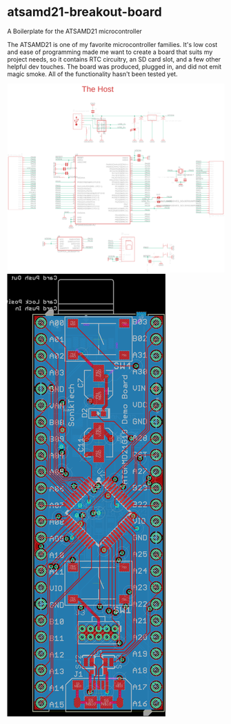 # atsamd21-breakout-board
A Boilerplate for the ATSAMD21 microcontroller

The ATSAMD21 is one of my favorite microcontroller families. It's low cost and ease of programming made me want to create a board that suits my project needs, so it contains RTC circuitry, an SD card slot, and a few other helpful dev touches.
The board was produced, plugged in, and did not emit magic smoke. All of the functionality hasn't been tested yet.

![schematic](atsamd21-breakout-board-schematic.png)
![board](atsamd21-breakout-board-board.png)
